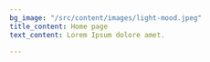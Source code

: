 ```yaml
---
bg_image: "/src/content/images/light-mood.jpeg"
title_content: Home page
text_content: Lorem Ipsum dolore amet.

---
```

